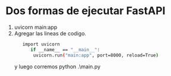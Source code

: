 # Dos formas de ejecutar FastAPI

  1. uvicorn main:app 
  2. Agregar las lineas de codigo.
     ```sh
        import uvicorn
           if __name__ == "__main__":
            uvicorn.run("main:app", port=8000, reload=True)
     ```
     y luego  corremos python .\main.py
    

